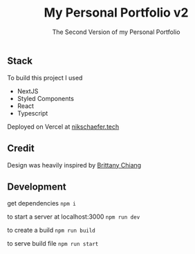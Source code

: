 <h1 align="center">
  My Personal Portfolio v2
</h1>
<p align="center">
  The Second Version of my Personal Portfolio 
  <br />
  <br />
</p>


## Stack
To build this project I used
 - NextJS
 -  Styled Components
 -  React
 -  Typescript
 
 Deployed on Vercel at <a href="https://nikschaefer.tech/">nikschaefer.tech</a>
  
## Credit
 Design was heavily inspired by <a href="https://brittanychiang.com/">Brittany Chiang</a>
 
 ## Development
 
 get dependencies
 `npm i`
 
 to start a server at localhost:3000
 `npm run dev`
 
 to create a build
 `npm run build`
 
 to serve build file
 `npm run start`
